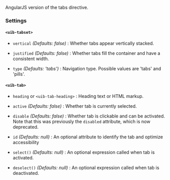 AngularJS version of the tabs directive.

### Settings ###

#### `<uib-tabset>` ####

 * `vertical`
 	_(Defaults: false)_ :
 	Whether tabs appear vertically stacked.

 * `justified`
 	_(Defaults: false)_ :
 	Whether tabs fill the container and have a consistent width.

 * `type`
 	_(Defaults: 'tabs')_ :
 	Navigation type. Possible values are 'tabs' and 'pills'.

#### `<uib-tab>` ####

 * `heading` or `<uib-tab-heading>`
 	:
 	Heading text or HTML markup.

 * `active` <i class="glyphicon glyphicon-eye-open"></i>
 	_(Defaults: false)_ :
 	Whether tab is currently selected.
 
 * `disable` <i class="glyphicon glyphicon-eye-open"></i>
    _(Defaults: false)_ :
    Whether tab is clickable and can be activated.
    Note that this was previously the `disabled` attribute, which is now deprecated.

 * `id` 
 	_(Defaults: null)_ :
 	An optional attribute to identify the tab and optimize accessibility 

 * `select()`
 	_(Defaults: null)_ :
 	An optional expression called when tab is activated.
    
 * `deselect()`
 	_(Defaults: null)_ :
 	An optional expression called when tab is deactivated.

